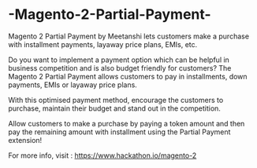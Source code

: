 # -Magento-2-Partial-Payment-
Magento 2 Partial Payment by Meetanshi lets customers make a purchase with installment payments, layaway price plans, EMIs, etc.   

Do you want to implement a payment option which can be helpful in business competition and is also budget friendly for customers? The Magento 2 Partial Payment allows customers to pay in installments, down payments, EMIs or layaway price plans.   

With this optimised payment method, encourage the customers to purchase, maintain their budget and stand out in the competition.   

Allow customers to make a purchase by paying a token amount and then pay the remaining amount with installment using the Partial Payment extension!  

For more info, visit : https://www.hackathon.io/magento-2
